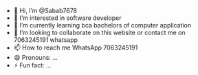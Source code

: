 - 👋 Hi, I’m @Sabab7678
- 👀 I’m interested in software developer
- 🌱 I’m currently learning bca bachelors of computer application 
- 💞️ I’m looking to collaborate on this website or contact me on 7063245191 whatsapp
- 📫 How to reach me WhatsApp 7063245191
- 😄 Pronouns: ...
- ⚡ Fun fact: ...

<!---
Sabab7678/Sabab7678 is a ✨ special ✨ repository because its `README.md` (this file) appears on your GitHub profile.
You can click the Preview link to take a look at your changes.
--->
